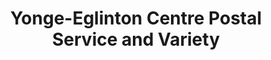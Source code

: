 ---
title: "Yonge-Eglinton Centre Postal Service and Variety"
url: /toronto/yonge-eglinton-centre-postal-service-and-variety/
shop: Lebensmittel
---